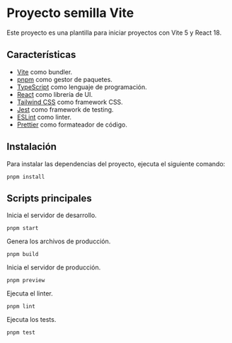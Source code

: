 # Proyecto semilla Vite

Este proyecto es una plantilla para iniciar proyectos con Vite 5 y React 18.

## Características

- [Vite](https://vitejs.dev/) como bundler.
- [pnpm](https://pnpm.io/) como gestor de paquetes.
- [TypeScript](https://www.typescriptlang.org/) como lenguaje de programación.
- [React](https://reactjs.org/) como librería de UI.
- [Tailwind CSS](https://tailwindcss.com/) como framework CSS.
- [Jest](https://jestjs.io/) como framework de testing.
- [ESLint](https://eslint.org/) como linter.
- [Prettier](https://prettier.io/) como formateador de código.

## Instalación

Para instalar las dependencias del proyecto, ejecuta el siguiente comando:

```shell
pnpm install
```

## Scripts principales

Inicia el servidor de desarrollo.

```shell
pnpm start
```

Genera los archivos de producción.

```
pnpm build
```

Inicia el servidor de producción.

```
pnpm preview
```

Ejecuta el linter.

```
pnpm lint
```

Ejecuta los tests.

```
pnpm test
```
